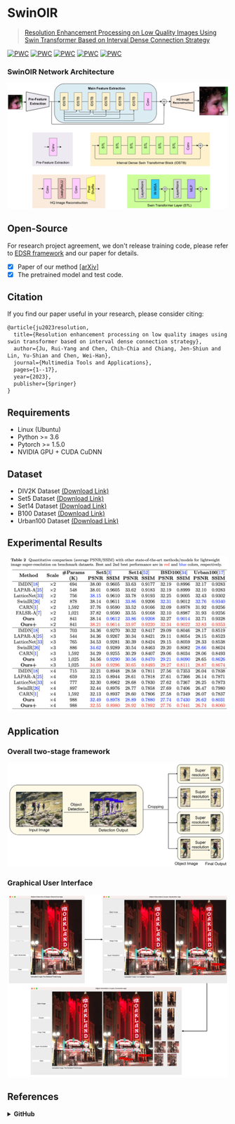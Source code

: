 # SwinOIR

> [Resolution Enhancement Processing on Low Quality Images Using Swin Transformer Based on Interval Dense Connection Strategy](https://arxiv.org/abs/2303.09190)

[![PWC](https://img.shields.io/endpoint.svg?url=https://paperswithcode.com/badge/a-framework-for-real-time-object-detection/image-super-resolution-on-bsd100-3x-upscaling)](https://paperswithcode.com/sota/image-super-resolution-on-bsd100-3x-upscaling?p=a-framework-for-real-time-object-detection)
[![PWC](https://img.shields.io/endpoint.svg?url=https://paperswithcode.com/badge/a-framework-for-real-time-object-detection/image-super-resolution-on-set14-3x-upscaling)](https://paperswithcode.com/sota/image-super-resolution-on-set14-3x-upscaling?p=a-framework-for-real-time-object-detection)
[![PWC](https://img.shields.io/endpoint.svg?url=https://paperswithcode.com/badge/a-framework-for-real-time-object-detection/image-super-resolution-on-set5-2x-upscaling)](https://paperswithcode.com/sota/image-super-resolution-on-set5-2x-upscaling?p=a-framework-for-real-time-object-detection)
[![PWC](https://img.shields.io/endpoint.svg?url=https://paperswithcode.com/badge/a-framework-for-real-time-object-detection/image-super-resolution-on-set5-3x-upscaling)](https://paperswithcode.com/sota/image-super-resolution-on-set5-3x-upscaling?p=a-framework-for-real-time-object-detection)
[![PWC](https://img.shields.io/endpoint.svg?url=https://paperswithcode.com/badge/a-framework-for-real-time-object-detection/image-super-resolution-on-urban100-3x)](https://paperswithcode.com/sota/image-super-resolution-on-urban100-3x?p=a-framework-for-real-time-object-detection)

### SwinOIR Network Architecture
<p align="center">
  <img src="img/figure_swinoir.jpg" width="640" title="swinoir">
</p>

## Open-Source
For research project agreement, we don't release training code, please refer to [EDSR framework](https://github.com/sanghyun-son/EDSR-PyTorch) and our paper for details.
- [x] Paper of our method [[arXiv]](https://arxiv.org/abs/2303.09190)
- [x] The pretrained model and test code.

## Citation
If you find our paper useful in your research, please consider citing:

    @article{ju2023resolution,
      title={Resolution enhancement processing on low quality images using swin transformer based on interval dense connection strategy},
      author={Ju, Rui-Yang and Chen, Chih-Chia and Chiang, Jen-Shiun and Lin, Yu-Shian and Chen, Wei-Han},
      journal={Multimedia Tools and Applications},
      pages={1--17},
      year={2023},
      publisher={Springer}
    }
  
## Requirements
* Linux (Ubuntu)
* Python >= 3.6
* Pytorch >= 1.5.0
* NVIDIA GPU + CUDA CuDNN

## Dataset
* DIV2K Dataset [(Download Link)](https://data.vision.ee.ethz.ch/cvl/DIV2K/)
* Set5 Dataset [(Download Link)](http://people.rennes.inria.fr/Aline.Roumy/results/SR_BMVC12.html)
* Set14 Dataset [(Download Link)](https://sites.google.com/site/romanzeyde/research-interests)
* B100 Dataset [(Download Link)](https://www2.eecs.berkeley.edu/Research/Projects/CS/vision/bsds/)
* Urban100 Dataset [(Download Link)](https://www.kaggle.com/datasets/harshraone/urban100)

## Experimental Results
<p align="center">
  <img src="img/figure_experiment.jpg" width="640" title="experiment">
</p>

## Application
### Overall two-stage framework
<p align="center">
  <img src="img/figure_stage.jpg" width="640" title="stage">
</p>

### Graphical User Interface 
<p align="center">
  <img src="img/figure_app.jpg" width="640" title="app">
</p>

## References

<details><summary> <b>GitHub</b> </summary>
  
* [RLFN](https://github.com/bytedance/RLFN)
* [EDSR](https://github.com/sanghyun-son/EDSR-PyTorch)
* [Swin-Transformer](https://github.com/microsoft/Swin-Transformer)
* [SwinIR](https://github.com/JingyunLiang/SwinIR)
